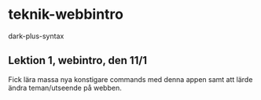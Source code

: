 # teknik-webbintro
dark-plus-syntax


## Lektion 1, webintro, den 11/1

Fick lära massa nya konstigare commands med denna appen samt att lärde ändra teman/utseende på webben. 

